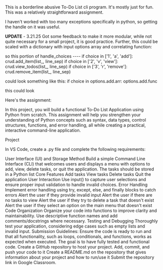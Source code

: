 This is a borderline abusive To-Do List cli program.
It's mostly just for fun.
This was a relatively straightforward assignment.

I haven't worked with too many exceptions specifically in python, so getting the handle on it was useful.

**UPDATE** - 3.21.25
Got some feedback to make it more modular, while not quite necessary for a small project, it is good practice.
Further, this could be scaled with a dictionary with input options array and correlating function:

so this portion of handle_choices ---- 
    if choice in ['1', 'a', 'add']: crud.add_item(list_, line_sep)
    if choice in ['2', 'v', 'view']: crud.view_todos(list_, line_sep)
    if choice in ['3', 'r', 'remove']: crud.remove_item(list_, line_sep)

could look something like this:
    if choice in options.add.arr: options.add.func

this could look

Here's the assignment:

In this project, you will build a functional To-Do List Application using Python from scratch. This assignment will help you strengthen your understanding of Python concepts such as syntax, data types, control structures, functions, and error handling, all while creating a practical, interactive command-line application.

Project

In VS Code, create a .py file and complete the following requirements:

User Interface (UI) and Storage Method
Build a simple Command Line Interface (CLI) that welcomes users and displays a menu with options to add, view, delete tasks, or quit the application.
The tasks should be stored in a Python list
Core Features
Add tasks
View tasks
Delete tasks
Quit the application
User Interaction
Use input() to capture user selections and ensure proper input validation to handle invalid choices.
Error Handling
Implement error handling using try, except, else, and finally blocks to catch errors
Alert the user if they provide invalid input
Alert the user if there are no tasks to view
Alert the user if they try to delete a task that doesn't exist
Alert the user if they select an option on the main menu that doesn't exist
Code Organization
Organize your code into functions to improve clarity and maintainability. 
Use descriptive function names and add comments/docstrings where necessary.
Testing and Debugging
Thoroughly test your application, considering edge cases such as empty lists and invalid input.
Submission Guidelines:
Ensure the code is ready to run and that all functionality, such as loops, conditionals, and functions, works as expected when executed. The goal is to have fully tested and functional code.
Create a GitHub repository to host your project. Add, commit, and push your code to it
Create a README.md on the repository that gives information about your project and how to run/use it
Submit the repository link in Google Classroom.